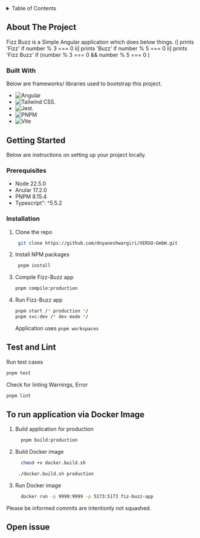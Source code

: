 <!-- TABLE OF CONTENTS -->
<details>
  <summary>Table of Contents</summary>
  <ol>
    <li>
      <a href="#about-the-project">About The Project</a>
      <ul>
        <li><a href="#built-with">Built With</a></li>
      </ul>
    </li>
    <li>
      <a href="#getting-started">Getting Started</a>
      <ul>
        <li><a href="#prerequisites">Prerequisites</a></li>
        <li><a href="#installation">Installation</a></li>
      </ul>
    </li>
    <li><a href="#usage">Usage</a></li>
  </ol>
</details>

<!-- ABOUT THE PROJECT -->

## About The Project

Fizz Buzz is a Simple Angular application which does below things.
i] prints 'Fizz' if number % 3 === 0
ii] prints 'Buzz' if number % 5 === 0
ii] prints 'Fizz Buzz' if (number % 3 === 0 && number % 5 === 0 )

### Built With

Below are frameworks/ libraries used to bootstrap this project.

- ![Angular](https://img.shields.io/badge/angular-%2320232a.svg?style=for-the-badge&logo=angular&logoColor=%2361DAFB)
- ![Tailwind CSS.](https://img.shields.io/badge/tailwind-css-%2320232a.svg?style=for-the-badge&logo=tailwind-css&logoColor=%2361DAFB)
- ![Jest.](https://img.shields.io/badge/jest-%2320232a.svg?style=for-the-badge&logo=jest&logoColor=%2361DAFB)
- ![PNPM](https://img.shields.io/badge/pnpm-%232C8EBB.svg?style=for-the-badge&logo=pnpm&logoColor=white)
- ![Vite](https://img.shields.io/badge/vite-%23646CFF.svg?style=for-the-badge&logo=vite&logoColor=white)

## Getting Started

Below are instructions on setting up your project locally.

### Prerequisites

- Node 22.5.0
- Anular 17.2.0
- PNPM 8.15.4
- Typescript": ^5.5.2

### Installation

1. Clone the repo
   ```sh
    git clone https://github.com/dnyaneshwargiri/VERSO-GmbH.git
   ```
2. Install NPM packages
   ```sh
    pnpm install
   ```
3. Compile Fizz-Buzz app

   ```sh
   pnpm compile:production
   ```

4. Run Fizz-Buzz app

   ```sh
   pnpm start /* production */
   pnpm svc:dev /* dev mode */
   ```

   Application uses `pnpm workspaces`

## Test and Lint

Run test cases

```sh
pnpm test
```

Check for linting Warnings, Error

```sh
pnpm lint
```

## To run application via Docker Image

1. Build application for production
   ```sh
     pnpm build:production
   ```
2. Build Docker image
   ```sh
     chmod +x docker.build.sh
   ```
   ```sh
    ./docker.build.sh production
   ```
3. Run Docker image
   ```sh
     docker run -p 9999:9999 -p 5173:5173 fiz-buzz-app
   ```

Please be informed commits are intentionly not squashed.

## Open issue


